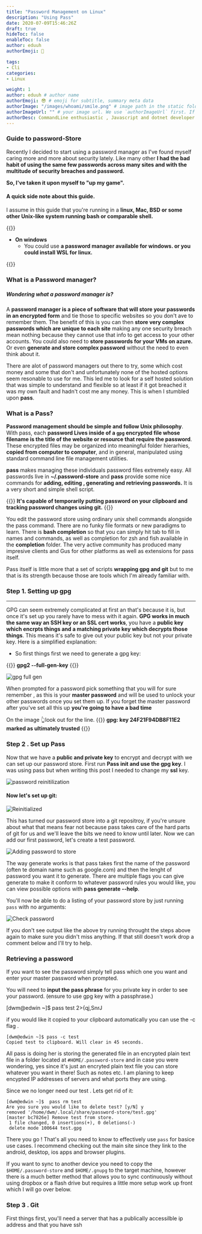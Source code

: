 ```yaml
---
title: "Password Management on Linux"
description: "Using Pass"
date: 2020-07-09T15:46:26Z
draft: true
hideToc: false
enableToc: false
author: eduuh
authorEmoji: 🤖

tags:
- Cli
categories:
- Linux

weight: 1
author: eduuh # author name
authorEmoji: 😎 # emoji for subtitle, summary meta data
authorImage: "/images/whoami/smile.png" # image path in the static folder
authorImageUrl: "" # your image url. We use `authorImageUrl` first. If not set, we use `authorImage`.
authorDesc: CommandLine enthusiastic , Javascript and dotnet developer # author description
---
```


### Guide to password-Store

Recently I decided to start using a password manager as I've found myself caring more and more about security lately. Like many other **I had the bad habit of using the same few passwords across many sites and with the multitude of security breaches and password.**

**So, I've taken it upon myself to "up my game".**

#### A quick side note about this guide.

I assume in this guide that you're running in a **linux, Mac, BSD or some other Unix-like system running bash or comparable shell.**

{{<boxmd>}}

- **On windows**
  - You could use **a password manager available for windows. or you could install WSL for linux.**

{{</boxmd>}}

### What is a Password manager?

##### Wondering what a password manager is?

A **password manager is a piece of software that will store your passwords in an encrypted form** and tie those to specific websites so you don't ave to remember them. The benefit of this is you can then **store very complex passwords which are unique to each site** making any one security breach mean nothing because they cannot use that info to get access to your other accounts. You could also need to **store passwords for your VMs on azure.** Or even **generate and store complex password** without the need to even think about it.

There are alot of password managers out there to try, some which cost money and some that don't and unfortunately none of the hosted options seem resonable to use for me. This led me to look for a self hosted solution that was simple to understand and flexible so at least if it got breached it was my own fault and hadn't cost me any money. This is when I stumbled upon **pass**.

### What is a Pass?

**Password management should be simple and follow Unix philosophy**. With pass, each **password Lives inside of a `gpg` encrypted file whose filename is the title of the website or resource that require the password**. These encrypted files may be organized into meaningful folder hierarhies, **copied from computer to computer**, and in general, manipulated using standard command line file management utilities.

**pass** makes managing these individuals password files extremely easy. All passwords live in **~/.password-store** and **pass** provide some nice commands for **adding, editing , generating and retrieving passwords.** It is a very short and simple shell script.

{{<boxmd>}}
**It's capable of temporarily putting password on your clipboard and tracking password changes using git.**
{{</boxmd>}}

You edit the password store using ordinary unix shell commands alongside the pass command. There are no funky file formats or new paradigms to learn. There is **bash completion** so that you can simply hit tab to fill in names and commands, as well as completion for zsh and fish available in the **completion** folder. The very active community has produced many impresive clients and Gus for other platforms as well as extensions for pass itself.

Pass itself is little more that a set of scripts **wrapping gpg and git** but to me that is its strength because those are tools which I'm already familiar with.

### Step 1. Setting up gpg

<hr>

GPG can seem extremely complicated at first an that's because it is, but once it's set up you rarely have to mess with it again. **GPG works in much the same way an SSH key or an SSL cert works**, you have a **public key which encrpts things and a matching private key which decrypts those things**. This means it's safe to give out your public key but not your private key. Here is a simplified explanation:

- So first things first we need to generate a gpg key:

{{<boxmd>}}
**gpg2 --full-gen-key**
{{</boxmd>}}

![gpg full gen](/images/pass/pass.png)

When prompted for a password pick something that you will for sure remember , as this is your **master password** and will be used to unlock your other passwords once you set them up. If you forget the master password after you've set all this up **you're going to have a bad time**

On the image 👆look out for the line.
{{<boxmd>}}
**gpg: key 24F21F94DB8F11E2 marked as ultimately trusted**
{{</boxmd>}}

### Step 2 . Set up Pass

Now that we have a **public and private key** to encrypt and decrypt with we can set up our password store. First run **Pass init and use the gpg key**. I was using pass but when writing this post I needed to change my **ssl** key.

![password reinitilization](/images/pass/changekey.png)

#### Now let's set up git:

![Reinitialized](/images/pass/initialized.png)

This has turned our password store into a git repositroy, if you're unsure about what that means fear not because pass takes care of the hard parts of git for us and we'll leave the bits we need to know until later. Now we can add our first password, let's create a test password.

![Adding password to store](/images/pass/addpassword.png)

The way generate works is that pass takes first the name of the password (often te domain name such as google.com) and then the lenght of password you want it to generate. There are multiple flags you can give generate to make it conform to whatever password rules you would like, you can view possible options with **pass generate --help**.

You'll now be able to do a listing of your password store by just running `pass` with no arguments:

![Check password](/images/pass/checkpassstore.png)

If you don't see output like the above try running throught the steps above again to make sure you didn't miss anything. If that still doesn't work drop a comment below and I'll try to help.

### Retrieving a password

If you want to see the password simply tell pass which one you want and enter your master password when prompted.

You will need to **input the pass phrase** for you private key in order to see your password. (ensure to use gpg key with a passphrase.)

[dwm@edwin ~]\$ pass test
2>{qj,SnrJ

if you would like it copied to your clipboard automatically you can use the -c flag .

    [dwm@edwin ~]$ pass -c test
    Copied test to clipboard. Will clear in 45 seconds.

All pass is doing her is storing the generated file in an encrypted plain text file in a folder located at `#HOME/.password-store` and in case you were wondering, yes since it's just an encryted plain text file you can store whatever you want in there! Such as notes etc. I am planing to keep encypted IP addresses of servers and what ports they are using.

Since we no longer need our test . Lets get rid of it:

    [dwm@edwin ~]$  pass rm test
    Are you sure you would like to delete test? [y/N] y
    removed '/home/dwm/.local/share/password-store/test.gpg'
    [master bc7826e] Remove test from store.
     1 file changed, 0 insertions(+), 0 deletions(-)
     delete mode 100644 test.gpg

There you go ! That's all you need to know to effectively use `pass` for basice use cases. I recommend checking out the main site since they link to the android, desktop, ios apps and browser plugins.

If you want to sync to another device you need to copy the `$HOME/.password-store` and `$HOME/.gnupg` to the target machine, however there is a much better method that allows you to sync continuously without using dropbox or a flash drive but requires a little more setup work up front which I will go over below.

### Step 3 . Git

First things first, you'll need a server that has a publically accessilble ip address and that you have ssh
